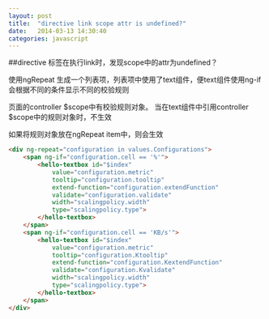 ```yaml
---
layout: post
title:  "directive link scope attr is undefined?"
date:   2014-03-13 14:30:40
categories: javascript
---
```


##directive 标签在执行link时，发现scope中的attr为undefined？

使用ngRepeat  生成一个列表项，列表项中使用了text组件，便text组件使用ng-if会根据不同的条件显示不同的校验规则

页面的controller $scope中有校验规则对象。   当在text组件中引用controller $scope中的规则对象时，不生效

如果将规则对象放在ngRepeat item中，则会生效

````html
<div ng-repeat="configuration in values.Configurations">
    <span ng-if="configuration.cell == '%'">
        <hello-textbox id="$index"
            value="configuration.metric"
            tooltip="configuration.tooltip"
            extend-function="configuration.extendFunction"
            validate="configuration.validate"
            width="scalingpolicy.width"
            type="scalingpolicy.type">
        </hello-textbox>
    </span>
    <span ng-if="configuration.cell == 'KB/s'">
        <hello-textbox id="$index"
            value="configuration.metric"
            tooltip="configuration.Ktooltip"
            extend-function="configuration.KextendFunction"
            validate="configuration.Kvalidate"
            width="scalingpolicy.width"
            type="scalingpolicy.type">
        </hello-textbox>
    </span>
</div>
````